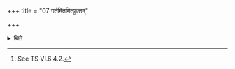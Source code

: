 +++
title = "07 गर्तमितमित्युक्तम्"

+++

<details><summary>थिते</summary>

7. It is said (in a Brāhmaṇa-text), “of the measure i.e. of the level) of the cremation-spot...."[^1]   

[^1]: See TS VI.6.4.2.  
</details>
